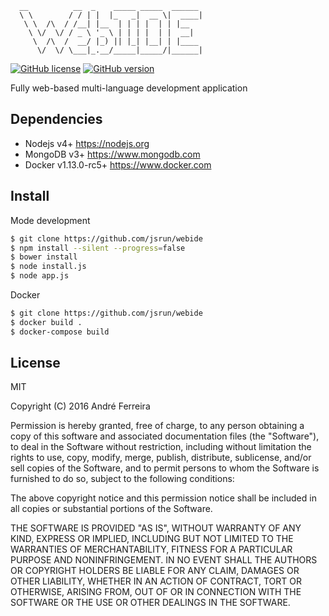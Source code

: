 ``` 
  __          __  _    _____ _____  ______ 
  \ \        / / | |  |_   _|  __ \|  ____|
   \ \  /\  / /__| |__  | | | |  | | |__   
    \ \/  \/ / _ \ '_ \ | | | |  | |  __|  
     \  /\  /  __/ |_) || |_| |__| | |____ 
      \/  \/ \___|_.__/_____|_____/|______|                                                                                                                                                                                                                                                                                                                                                                                                                                                  
```                                                                                                                                                 

[![GitHub license](https://img.shields.io/badge/license-MIT-blue.svg)](https://raw.githubusercontent.com/jsrun/webide/master/LICENSE)
[![GitHub version](https://badge.fury.io/gh/jsrun%2Fwebide.svg)](https://badge.fury.io/gh/jsrun%2Fwebide)

Fully web-based multi-language development application

## Dependencies

* Nodejs v4+ https://nodejs.org
* MongoDB v3+ https://www.mongodb.com
* Docker v1.13.0-rc5+ https://www.docker.com

## Install

Mode development
```bash
$ git clone https://github.com/jsrun/webide
$ npm install --silent --progress=false
$ bower install
$ node install.js
$ node app.js
```

Docker
```bash
$ git clone https://github.com/jsrun/webide
$ docker build .
$ docker-compose build
```

## License

  MIT
  
  Copyright (C) 2016 André Ferreira

  Permission is hereby granted, free of charge, to any person obtaining a copy of this software and associated documentation files (the "Software"), to deal in the Software without restriction, including without limitation the rights to use, copy, modify, merge, publish, distribute, sublicense, and/or sell copies of the Software, and to permit persons to whom the Software is furnished to do so, subject to the following conditions:

  The above copyright notice and this permission notice shall be included in all copies or substantial portions of the Software.

  THE SOFTWARE IS PROVIDED "AS IS", WITHOUT WARRANTY OF ANY KIND, EXPRESS OR IMPLIED, INCLUDING BUT NOT LIMITED TO THE WARRANTIES OF MERCHANTABILITY, FITNESS FOR A PARTICULAR PURPOSE AND NONINFRINGEMENT. IN NO EVENT SHALL THE AUTHORS OR COPYRIGHT HOLDERS BE LIABLE FOR ANY CLAIM, DAMAGES OR OTHER LIABILITY, WHETHER IN AN ACTION OF CONTRACT, TORT OR OTHERWISE, ARISING FROM, OUT OF OR IN CONNECTION WITH THE SOFTWARE OR THE USE OR OTHER DEALINGS IN THE SOFTWARE.
